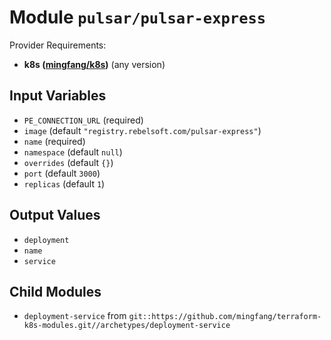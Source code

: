 
# Module `pulsar/pulsar-express`

Provider Requirements:
* **k8s ([mingfang/k8s](https://registry.terraform.io/providers/mingfang/k8s/latest))** (any version)

## Input Variables
* `PE_CONNECTION_URL` (required)
* `image` (default `"registry.rebelsoft.com/pulsar-express"`)
* `name` (required)
* `namespace` (default `null`)
* `overrides` (default `{}`)
* `port` (default `3000`)
* `replicas` (default `1`)

## Output Values
* `deployment`
* `name`
* `service`

## Child Modules
* `deployment-service` from `git::https://github.com/mingfang/terraform-k8s-modules.git//archetypes/deployment-service`

